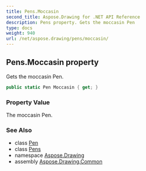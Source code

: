 ```yaml
---
title: Pens.Moccasin
second_title: Aspose.Drawing for .NET API Reference
description: Pens property. Gets the moccasin Pen
type: docs
weight: 940
url: /net/aspose.drawing/pens/moccasin/
---
```

## Pens.Moccasin property

Gets the moccasin Pen.

```csharp
public static Pen Moccasin { get; }
```

### Property Value

The moccasin Pen.

### See Also

* class [Pen](../../pen/)
* class [Pens](../)
* namespace [Aspose.Drawing](../../pens/)
* assembly [Aspose.Drawing.Common](../../../)


